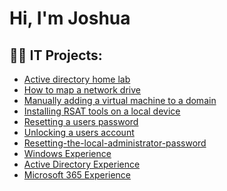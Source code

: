 <h1>Hi, I'm Joshua
<h2>👨‍💻 IT Projects:</h2>

- [Active directory home lab](https://github.com/Jmtechh/ActiveDirectoryLab/tree/main)
- [How to map a network drive](https://github.com/Jmtechh/How-to-map-a-network-drive)
- [Manually adding a virtual machine to a domain](https://github.com/Jmtechh/Manually-adding-a-virtual-machine-to-a-domain)
- [Installing RSAT tools on a local device](https://github.com/Jmtechh/Installing-RSAT-tools-on-a-local-device)
- [Resetting a users password](https://github.com/Jmtechh/Resetting-Password)
- [Unlocking a users account](https://github.com/Jmtechh/Unlocking-a-users-account)
- [Resetting-the-local-administrator-password](https://github.com/Jmtechh/Resetting-the-local-administrator-password)
- [Windows Experience](https://github.com/Jmtechh/Windows-Experience)
- [Active Directory Experience](https://github.com/Jmtechh/Active-Directory-Experience)
- [Microsoft 365 Experience](https://github.com/Jmtechh/Microsoft-365-Experience)


  




